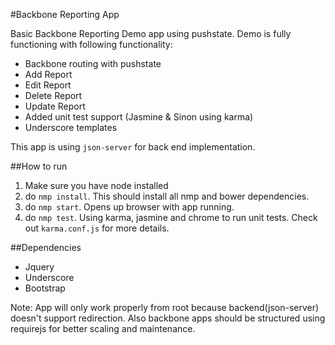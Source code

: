 #Backbone Reporting App

Basic Backbone Reporting Demo app using pushstate. Demo is fully functioning with following functionality:
- Backbone routing with pushstate
- Add Report
- Edit Report
- Delete Report
- Update Report 
- Added unit test support (Jasmine & Sinon using karma)
- Underscore templates

This app is using `json-server` for back end implementation.  

##How to run 

1. Make sure you have node installed  
2. do `nmp install`. This should install all nmp and bower dependencies. 
3. do `nmp start`. Opens up browser with app running.
4. do `nmp test`. Using karma, jasmine and chrome to run unit tests. Check out `karma.conf.js` for more details.

##Dependencies
- Jquery
- Underscore
- Bootstrap 

Note: App will only work properly from root because backend(json-server) doesn't support redirection. Also backbone apps should be structured using requirejs for better scaling and maintenance.  
